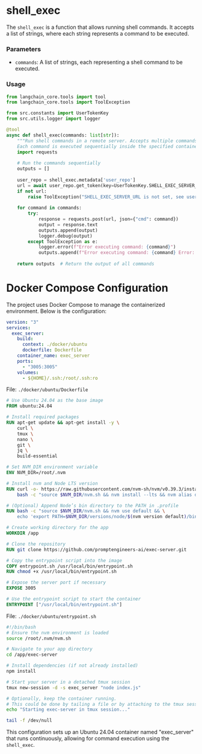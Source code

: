 # shell_exec
The `shell_exec` is a function that allows running shell commands. It accepts a list of strings, where each string represents a command to be executed.

### Parameters
- `commands`: A list of strings, each representing a shell command to be executed.

### Usage
```python
from langchain_core.tools import tool
from langchain_core.tools import ToolException

from src.constants import UserTokenKey
from src.utils.logger import logger

@tool
async def shell_exec(commands: list[str]):
    """Run shell commands in a remote server. Accepts multiple commands as a list of strings. 
    Each command is executed sequentially inside the specified container. Avoid interactive commands."""
    import requests
    
    # Run the commands sequentially
    outputs = []
    
    user_repo = shell_exec.metadata['user_repo']
    url = await user_repo.get_token(key=UserTokenKey.SHELL_EXEC_SERVER_URL.name)
    if not url:
        raise ToolException("SHELL_EXEC_SERVER_URL is not set, see user settings.")
    
    for command in commands:
        try:
            response = requests.post(url, json={"cmd": command})
            output = response.text
            outputs.append(output)
            logger.debug(output)
        except ToolException as e:
            logger.error(f"Error executing command: {command}")
            outputs.append(f"Error executing command: {command} Error: {e}")
    
    return outputs  # Return the output of all commands
```

# Docker Compose Configuration
The project uses Docker Compose to manage the containerized environment. Below is the configuration:

```yaml
version: "3"
services:
  exec_server:
    build:
      context: ./docker/ubuntu
      dockerfile: Dockerfile
    container_name: exec_server
    ports:
      - "3005:3005"
    volumes:
      - ${HOME}/.ssh:/root/.ssh:ro
```

File: `./docker/ubuntu/Dockerfile`

```Dockerfile
# Use Ubuntu 24.04 as the base image
FROM ubuntu:24.04

# Install required packages
RUN apt-get update && apt-get install -y \
    curl \
    tmux \
    nano \
    git \
    jq \
    build-essential

# Set NVM_DIR environment variable
ENV NVM_DIR=/root/.nvm

# Install nvm and Node LTS version
RUN curl -o- https://raw.githubusercontent.com/nvm-sh/nvm/v0.39.3/install.sh | bash && \
    bash -c "source $NVM_DIR/nvm.sh && nvm install --lts && nvm alias default node"

# (Optional) Append Node’s bin directory to the PATH in .profile
RUN bash -c "source $NVM_DIR/nvm.sh && nvm use default && \
    echo 'export PATH=$NVM_DIR/versions/node/$(nvm version default)/bin:$PATH' >> /root/.profile"

# Create working directory for the app
WORKDIR /app

# Clone the repository
RUN git clone https://github.com/promptengineers-ai/exec-server.git

# Copy the entrypoint script into the image
COPY entrypoint.sh /usr/local/bin/entrypoint.sh
RUN chmod +x /usr/local/bin/entrypoint.sh

# Expose the server port if necessary
EXPOSE 3005

# Use the entrypoint script to start the container
ENTRYPOINT ["/usr/local/bin/entrypoint.sh"]
```

File: `./docker/ubuntu/entrypoint.sh`

```sh
#!/bin/bash
# Ensure the nvm environment is loaded
source /root/.nvm/nvm.sh

# Navigate to your app directory
cd /app/exec-server

# Install dependencies (if not already installed)
npm install

# Start your server in a detached tmux session
tmux new-session -d -s exec_server "node index.js"

# Optionally, keep the container running.
# This could be done by tailing a file or by attaching to the tmux session.
echo "Starting exec-server in tmux session..."

tail -f /dev/null
```


This configuration sets up an Ubuntu 24.04 container named "exec_server" that runs continuously, allowing for command execution using the `shell_exec`.
